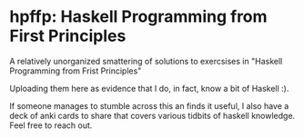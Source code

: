 # hpffp: Haskell Programming from First Principles
A relatively unorganized smattering of solutions to exercsises in "Haskell Programming from Frist Principles"

Uploading them here as evidence that I do, in fact, know a bit of Haskell :).

If someone manages to stumble across this an finds it useful, I also have a deck of anki cards to share that covers various tidbits of haskell knowledge. Feel free to reach out.
